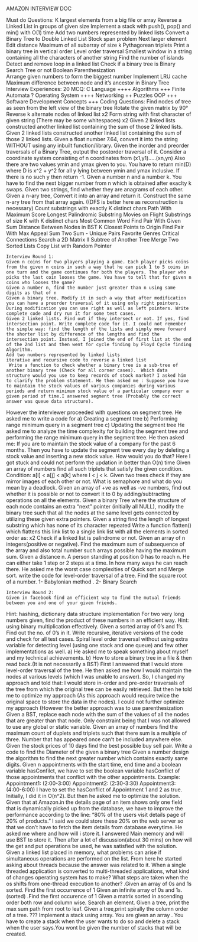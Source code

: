 AMAZON INTERVIEW DOC

Must do Questions:
	K largest elements from a big file or array
	Reverse a Linked List in groups of given size
	Implement a stack with push(), pop() and min() with O(1) time
	Add two numbers represented by linked lists
	Convert a Binary Tree to Double Linked List
	Stock span problem
	Next larger element
	Edit distance
	Maximum of all subarray of size k
	Pythagorean triplets
	Print a binary tree in vertical order 
	Level order traversal
	Smallest window in a string containing all the characters of another string
	Find the number of islands
	Detect and remove loop in a linked list
	Check if a binary tree is Binary Search Tree or not
	Boolean Parenthesization  
	Arrange given numbers to form the biggest number
	Implement LRU cache
	Maximum difference between node and it’s ancestor in Binary Tree
Interview Experiences:
	20 MCQ:
	C Language ++++
	Algorithms +++
	Finite Automata ?
	Operating System ++++
	Networking ++
	Puzzles
	OOP +++
	Software Development Concepts +++
	Coding Questions:
	Find nodes of tree as seen from the left view of the binary tree
	Rotate the given matrix by 90°
	Reverse k alternate nodes of linked list x2
	Form string with first character of given string (There may be some whitespaces) x2
	Given 2 linked lists constructed another linked list containing the sum of those 2 linked lists.
	Given 2 linked lists constructed another linked list containing the sum of those 2 linked lists.
	Given a float number 7.64, convert it into the string WITHOUT using any inbuilt function/library.
	Given the inorder and preorder traversals of a Binary Tree, output the postorder traversal of it.
	Consider a coordinate system consisting of n coordinates from (x1,y1)…..(xn,yn)
Also there are two values ymin and ymax given to you. You have to return min(D) where D is x^2 + y^2 for all y lying between ymin and ymax inclusive. If there is no such y then return -1.
	Given a number n and a number k. You have to find the next bigger number from n which is obtained after exaclty k swaps.
	Given two strings, find whether they are anagrams of each other.
	 Given a n-ary tree, Convert it into an array and return it. Construct the same n-ary tree from that array again.  ((DFS is better here as reconstruction is necessary)
	Count substrings with exactly K distinct chars
	Path With Maximum Score
	Longest Palindromic Substring
	Movies on Flight
	Substrings of size K with K distinct chars 
	Most Common Word
	Find Pair With Given Sum
	Distance Between Nodes in BST
	K Closest Points to Origin
	Find Pair With Max Appeal Sum
	Two Sum - Unique Pairs 
	Favorite Genres
	Critical Connections
	Search a 2D Matrix II
	Subtree of Another Tree 
	Merge Two Sorted Lists 
	Copy List with Random Pointer

	Interview Round 1:
	Given n coins for two players playing a game. Each player picks coins from the given n coins in such a way that he can pick 1 to 5 coins in one turn and the game continues for both the players. The player who picks the last coin looses the game. You have to tell that for given n coins who looses the game? 
	Given a number n, find the number just greater than n using same digits as that of n
	Given a binary tree. Modify it in such a way that after modification you can have a preorder traversal of it using only right pointers. During modification you can use right as well as left pointers. Write complete code and dry run it for some test cases.
	Given 2 linked lists. Find out if they intersect or not. If yes, find intersection point. Write complete code for it. I could not remember the simple way: find the length of the lists and simply move forward the shorter list by difference of the lengths and find the intersection point. Instead, I joined the end of first list at the end of the 2nd list and then went for cycle finding by Floyd Cycle finding Algorithm.
	Add two numbers represented by linked lists
	iterative and recursive code to reverse a linked list
	 Write a function to check whether a binary tree is a sub-tree of another binary tree (Check for all corner cases).  Which data structure would you use to keep records of stock market? I asked him to clarify the problem statement. He then asked me : Suppose you have to maintain the stock values of various companies during various periods and return minimum stock value of a particular company over a given period of time.I answered segment tree (Probably the correct answer was queue data structure).
However the interviewer proceeded with questions on segment tree.
He asked me to write a code for
a) Creating a segment tree
b) Performing range minimum query in a segment tree
c) Updating the segment tree
He asked me to analyze the time complexity for building the segment tree and performing the range minimum query in the segment tree.
He then asked me: If you are to maintain the stock value of a company for the past 6 months. Then you have to update the segment tree every day by deleting a stock value and inserting a new stock value. How would you do that?
Here I got stuck and could not perform the updation in better than O(n) time
	Given an array of numbers find all such triplets that satisfy the given condition. Condition: a[i] < a[j] < a[k] where I < j < k.
	Given two trees check if they are mirror images of each other or not.
	What is semaphore and what do you mean by a deadlock.
	Given an array of +ve as well as -ve numbers, find out whether it is possible or not to convert it to 0 by adding/subtracting operations on all the elements.
	Given a binary Tree where the structure of each node contains an extra “next” pointer (initially all NULL), modify the binary tree such that all the nodes at the same level gets connected by utilizing these given extra pointers.
	Given a string find the length of longest substring which has none of its character repeated
	Write a function flatten() which flattens this link list to a single link list with all the elements in sorted order as:   x2
	Check if a linked list is palindrome or not.
	Given an array of n integers(positive or negative). Find the maximum sum of subsequence of the array and also total number such arrays possible having the maximum sum.
	Given a distance n. A person standing at position 0 has to reach n. He can either take 1 step or 2 steps at a time. In how many ways he can reach there.
	He asked me the worst case complexities of Quick sort and Merge sort.
	write the code for level-order traversal of a tree.
	Find the square root of a number. 1- Babylonian method . 2- Binary Search

	Interview Round 2:
	Given in facebook find an efficient way to find the mutual friends between you and one of your given friends.
Hint: hashing, dictionary data structure implementation
	For two very long numbers given, find the product of these numbers in an efficient way.
Hint: using binary multiplication effectively.
	Given a sorted array of 0’s and 1’s. Find out the no. of 0’s in it. Write recursive, iterative versions of the code and check for all test cases.
	Spiral level order traversal without using extra variable for detecting level (using one stack and one queue) and few other implementations as well.
	a) He asked me to speak something about myself and my technical achievements.
b) How to store a binary tree in a file & then read back.(It is not necessarily a BST)
First I answered that I would store level-order traversal of the tree.
He then asked me how I would maintain the nodes at various levels (which I was unable to answer). So, I changed my approach and told that: I would store in-order and pre-order traversals of the tree from which the original tree can be easily retrieved.
But then he told me to optimize my approach (As this approach would require twice the original space to store the data in the nodes). I could not further optimize my approach (However the better approach was to use parenthesization
	Given a BST, replace each node with the sum of the values of all the nodes that are greater than that node. Only constraint being that I was not allowed to use any global or static variable.
	Given an array of numbers find the maximum count of duplets and triplets such that there sum is a multiple of three.
Number that has appeared once can’t be included anywhere else.
	Given the stock prices of 10 days find the best possible buy sell pair.
	Write a code to find the Diameter of the given a binary tree
	Given a number design the algorithm to find the next greater number which contains exactly same digits.
	Given n appointments with the start time, end time and a boolean variable hasConfilct, we have to set the boolean variable hasConflict of those appointments that conflict with the other appointments.
Example:  Appointment1: (2:00-3:00)
Appointment2: (2:30-3:30)
Appointment3: (4:00-6:00)
I have to set the hasConflict of Appointment 1 and 2 as true. Initially, I did it in O(n^2). But then he asked me to optimize the solution.
	Given that at Amazon.in the details page of an item shows only one field that is dynamically picked up from the database, we have to improve the performance according to the line:
“80% of the users visit details page of 20% of products.”
I said we could store these 20% on the web server so that we don’t have to fetch the item details from database everytime. He asked me where and how will i store it. I answered Main memory and will use BST to store it. Then after a lot of discussion(about 30 mins) on how will the get and put operations be used, he was satisfied with the solution.
	Given a linked list placed in memory, what problems can arise if simultaneous operations are performed on the list. From here he started asking about threads because the answer was related to it.
	When a single threaded application is converted to multi-threaded applications, what kind of changes operating system has to make?
	What steps are taken when the os shifts from one-thread execution to another?
	.Given an array of 0s and 1s sorted. Find the first occurrence of 1 
	Given an infinite array of 0s and 1s.(sorted) .Find the first occurence of 1
	Given a matrix sorted in ascending order both row and column wise. Search an element.
	Given a tree, print the max sum path from root to leaf.
	Given a tree,print spirally the column order of a tree. ???
	 Implement a stack using array. 
	You are given an array . You have to create a stack when the user wants to do so and delete a stack when the user says.You wont be given the number of stacks that will be created.
